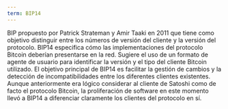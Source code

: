 ```yaml
---
term: BIP14
---
```


BIP propuesto por Patrick Strateman y Amir Taaki en 2011 que tiene como objetivo distinguir entre los números de versión del cliente y la versión del protocolo. BIP14 especifica cómo las implementaciones del protocolo Bitcoin deberían presentarse en la red. Sugiere el uso de un formato de agente de usuario para identificar la versión y el tipo del cliente Bitcoin utilizado. El objetivo principal de BIP14 es facilitar la gestión de cambios y la detección de incompatibilidades entre los diferentes clientes existentes. Aunque anteriormente era lógico considerar al cliente de Satoshi como de facto el protocolo Bitcoin, la proliferación de software en este momento llevó a BIP14 a diferenciar claramente los clientes del protocolo en sí.